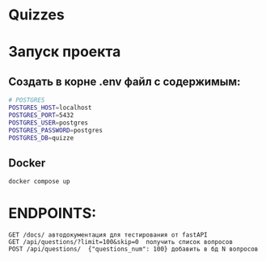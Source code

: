 # Quizzes

# Запуск проекта 

## Создать в корне .env файл с содержимым:

``` bash
# POSTGRES
POSTGRES_HOST=localhost
POSTGRES_PORT=5432
POSTGRES_USER=postgres
POSTGRES_PASSWORD=postgres
POSTGRES_DB=quizze
```

## Docker

```
docker compose up
```

# ENDPOINTS:

```
GET /docs/ автодокументация для тестирования от fastAPI
GET /api/questions/?limit=100&skip=0  получить список вопросов
POST /api/questions/  {"questions_num": 100} добавить в бд N вопросов
```
